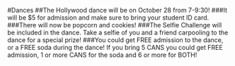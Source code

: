 #Dances
##The Hollywood dance will be on October 28 from 7-9:30!
###It will be $5 for admission and make sure to bring your student ID card.
###There will now be popcorn and cookies!
###The Selfie Challenge will be included in the dance. Take a selfie of you and a friend carpooling to the dance for a special prize!
###You could get FREE admission to the dance, or a FREE soda during the dance! If you bring 5 CANS you could get FREE admission, 1 or more CANS for the soda and 6 or more for BOTH!


<!--<h4 style="color:yellow">When:May 19-21</h4>
####Come and watch the movies your friends have worked so hard to make
####This year, You! Yes,you! You the student get to vote for your favorite movie. Come to the gym at lunch on May 19th and 20th and watch the movies your friends have made. 
####Then you vote for your favorite movie, and on the 21st come in and find out who won!
-->
